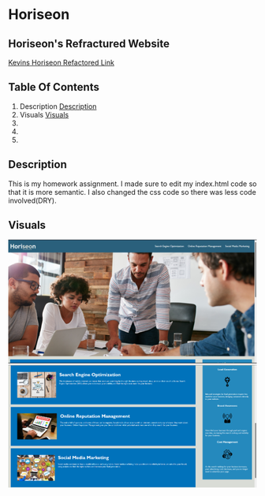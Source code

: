# Horiseon

## Horiseon's Refractured Website

 [Kevins Horiseon Refactored Link](https://kevinlam11.github.io/SEO-Assignment-1/)


## Table Of Contents
1. Description [Description](#description)
2. Visuals [Visuals](#visuals)
3.
4.
5.


## Description
This is my homework assignment. I made sure to edit my index.html code so that it is more semantic. I also changed the css code so there was less code involved(DRY). 

## Visuals 

![Screenshot Of Refactored Website](/assets/images/website1.png)
![Screenshot Of Refactored Website](/assets/images/website2.png)